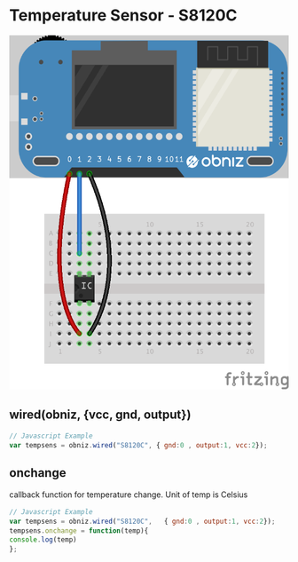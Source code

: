 # Temperature Sensor - S8120C




![photo of AnalogTempratureSensor](./wired.png)




## wired(obniz, {vcc, gnd, output})
```javascript
// Javascript Example
var tempsens = obniz.wired("S8120C", { gnd:0 , output:1, vcc:2});
```

## onchange
callback function for temperature change.
Unit of temp is Celsius

```javascript
// Javascript Example
var tempsens = obniz.wired("S8120C",   { gnd:0 , output:1, vcc:2});
tempsens.onchange = function(temp){
console.log(temp)
};
```
 

